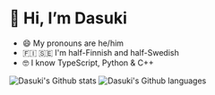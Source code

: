 # 👋 Hi, I’m Dasuki
- 😄 My pronouns are he/him
- 🇫🇮 🇸🇪 I'm half-Finnish and half-Swedish
- 🤓 I know TypeScript, Python & C++

![Dasuki's Github stats](https://github-readme-stats.vercel.app/api?username=dkristia&show_icons=true&theme=merko&hide_title=true&hide_rank=true&hide_border=true)
![Dasuki's Github languages](https://github-readme-stats.vercel.app/api/top-langs/?username=dkristia&layout=compact&theme=merko&hide_border=true)
